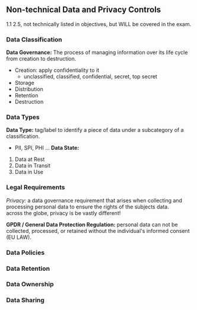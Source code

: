 ## Non-technical Data and Privacy Controls ##
1.1 2.5,    not technically listed in objectives, but WILL be covered in the exam.

### Data Classification ###
__Data Governance:__ The process of managing information over its life cycle from creation to destruction. <br>
- Creation: apply confidentiality to it
    - unclassified, classified, confidential, secret, top secret
- Storage
- Distribution
- Retention
- Destruction

### Data Types ###
__Data Type:__ tag/label to identify a piece of data under a subcategory of a classification. <br>
- PII, SPI, PHI ... 
__Data State:__
1. Data at Rest
2. Data in Transit
3. Data in Use

### Legal Requirements ###
_Privacy:_ a data governance requirement that arises when collecting and processing personal data to ensure the rights of the subjects data. <br>
across the globe, privacy is be vastly different! <br>

__GPDR / General Data Protection Regulation:__ personal data can not be collected, processed, or retained without the individual's informed consent (EU LAW). <br>

### Data Policies ###
### Data Retention ###
### Data Ownership ###
### Data Sharing ###
